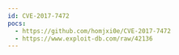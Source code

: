 ```yaml
---
id: CVE-2017-7472
pocs:
  - https://github.com/homjxi0e/CVE-2017-7472
  - https://www.exploit-db.com/raw/42136
---
```

